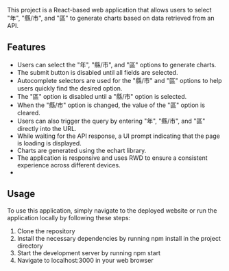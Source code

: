 This project is a React-based web application that allows users to select "年", "縣/市", and "區" to generate charts based on data retrieved from an API.

## Features
- Users can select the "年", "縣/市", and "區" options to generate charts.
- The submit button is disabled until all fields are selected.
- Autocomplete selectors are used for the "縣/市" and "區" options to help users quickly find the desired option.
- The "區" option is disabled until a "縣/市" option is selected.
- When the "縣/市" option is changed, the value of the "區" option is cleared.
- Users can also trigger the query by entering "年", "縣/市", and "區" directly into the URL.
- While waiting for the API response, a UI prompt indicating that the page is loading is displayed.
- Charts are generated using the echart library.
- The application is responsive and uses RWD to ensure a consistent experience across different devices.
- 
## Usage
To use this application, simply navigate to the deployed website or run the application locally by following these steps:

1. Clone the repository
2. Install the necessary dependencies by running npm install in the project directory
3. Start the development server by running npm start
4. Navigate to localhost:3000 in your web browser
